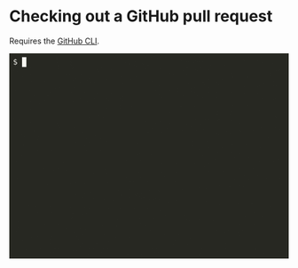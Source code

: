 # Checking out a GitHub pull request

Requires the [GitHub CLI](https://cli.github.com/).

![](pr-checkout.gif)
